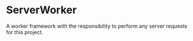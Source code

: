 #  ServerWorker

A worker framework with the responsibility to perform any server requests for this project.
